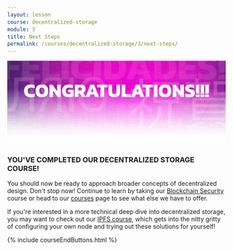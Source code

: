 ```yaml
---
layout: lesson
course: decentralized-storage
module: 3
title: Next Steps
permalink: /courses/decentralized-storage/3/next-steps/
---
```

<img src="/assets/img/Conclusion-01-2.png"> 
<h3>YOU'VE COMPLETED OUR DECENTRALIZED STORAGE COURSE!</h3>

You should now be ready to approach broader concepts of decentralized design. Don't stop now! Continue to learn by taking our <a href="/courses/blockchain-security/">Blockchain Security</a> course or head to our <a href="/courses/">courses</a> page to see what else we have to offer.

If you're interested in a more technical deep dive into decentralized storage, you may want to check out our <a href="/courses/ipfs">IPFS course</a>, which gets into the nitty gritty of configuring your own node and trying out these solutions for yourself!

{% include courseEndButtons.html %}
